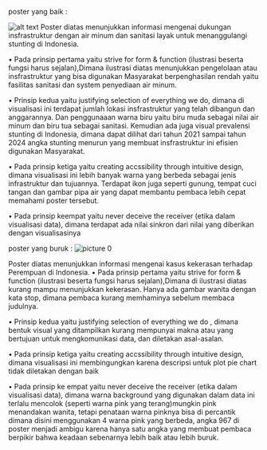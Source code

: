 poster yang baik :

![alt text](image.png)
Poster diatas menunjukkan informasi mengenai dukungan insfrastruktur dengan air minum dan sanitasi layak untuk menanggulangi stunting di Indonesia. 

•	Pada prinsip pertama yaitu strive for form & function (ilustrasi beserta fungsi harus sejalan),Dimana ilustrasi diatas menunjukkan pengelolaan atau insfrastruktur yang bisa digunakan Masyarakat berpenghasilan rendah yaitu fasilitas sanitasi dan system penyediaan air minum.

•	Prinsip kedua yaitu justifying selection of everything we do, dimana di visualisasi ini terdapat jumlah lokasi insfrastruktur yang telah dibangun dan anggarannya. Dan penggunaaan warna biru yaitu biru muda sebagai nilai air minum dan biru tua sebagai sanitasi. Kemudian ada juga visual prevalensi stunting di Indonesia, dimana dapat dilihat dari tahun 2021 sampai tahun 2024 angka stunting menurun yang membuat insfrastruktur ini efisien digunakan Masyarakat.

•	Pada prinsip ketiga yaitu creating accssibility through intuitive design, dimana visualisasi ini lebih banyak   warna yang berbeda sebagai jenis infrastruktur dan tujuannya. Terdapat ikon juga seperti gunung, tempat cuci tangan dan gambar pipa air yang dapat membantu pembaca lebih cepat memahami poster tersebut.

•	Pada prinsip keempat yaitu never deceive the receiver (etika dalam visualisasi data), dimana terdapat ada nilai sinkron dari nilai yang diberikan dengan visualisasinya

poster yang buruk :
![picture 0](https://i.imgur.com/yGyRkxm.png)  




Poster diatas menunjukkan informasi mengenai kasus kekerasan terhadap Perempuan di Indonesia. 
•	Pada prinsip pertama yaitu strive for form & function (ilustrasi beserta fungsi harus sejalan),Dimana di ilustrasi diatas kurang mampu menunjukkan kekerasan. Hanya ada gambar wanita dengan kata stop, dimana pembaca kurang memhaminya sebelum membaca judulnya.

•	Prinsip kedua yaitu justifying selection of everything we do , dimana bentuk visual yang ditampilkan kurang mempunyai makna atau yang bertujuan untuk mengkomunikasi data, dan diletakan asal-asalan. 

•	Pada prinsip ketiga yaitu creating accssibility through intuitive design, dimana visualisasi ini membingungkan karena descripsi untuk plot pie chart tidak diletakan dengan baik

•	Pada prinsip ke empat yaitu  never deceive the receiver (etika dalam visualisasi data),
dimana warna background yang digunakan dalam data ini terlalu mencolok (seperti warna pink yang terang)mungkin pink menandakan wanita, tetapi penataan warna pinknya bisa di percantik dimana disini menggunakan 4 warna pink yang berbeda, angka 967 di poster menjadi ambigu karena hanya satu angka yang membuat pembaca berpikir bahwa keadaan sebenarnya lebih baik atau lebih buruk.
